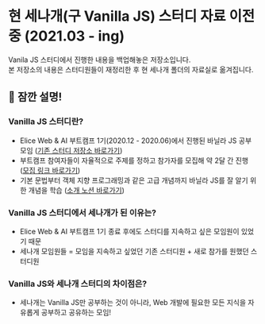 # 현 세나개(구 Vanilla JS) 스터디 자료 이전 중 (2021.03 - ing)

Vanila JS 스터디에서 진행한 내용을 백업해놓은 저장소입니다. </br>
본 저장소의 내용은 스터디원들이 재정리한 후 현 세나개 폴더의 자료실로 옮겨집니다.


##  🔖 잠깐 설명!
### Vanilla JS 스터디란?
  - Elice Web & AI 부트캠프 1기(2020.12 - 2020.06)에서 진행된 바닐라 JS 공부 모임 ([기존 스터디 저장소 바로가기](https://github.com/elice-vanillajs-study))
  - 부트캠프 참여자들이 자율적으로 주제를 정하고 참가자를 모집해 약 2달 간 진행 ([모집 링크 바로가기](https://www.notion.so/0990ebad267b4d75bdc67105f751bbcf))
  - 기본 문법부터 객체 지향 프로그래밍과 같은 고급 개념까지 바닐라 JS를 잘 알기 위한 개념을 학습 ([소개 노션 바로가기](https://www.notion.so/VanillaJs-4febdeafbc4c4e7b8d2a973de02a81f3))
### Vanilla JS 스터디에서 세나개가 된 이유는?
  - Elice Web & AI 부트캠프 1기 종료 후에도 스터디를 지속하고 싶은 모임원이 있었기 때문
  - 세나개 모임원들 = 모임을 지속하고 싶었던 기존 스터디원 + 새로 참가를 원했던 스터디원
### Vanilla JS와 세나개 스터디의 차이점은?
  - 세나개는 Vanilla JS만 공부하는 것이 아니라, Web 개발에 필요한 모든 지식을 자유롭게 공부하고 공유하는 모임!
